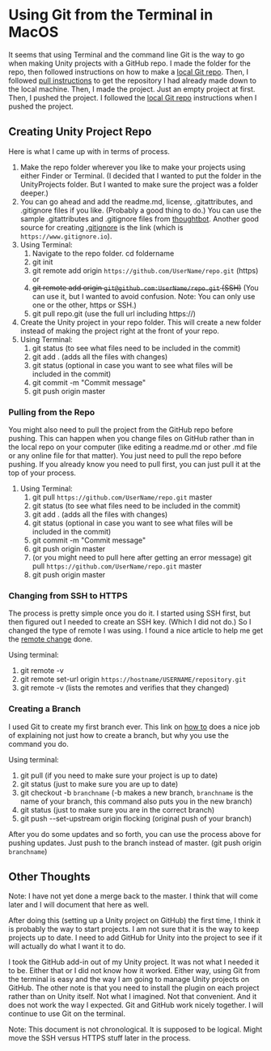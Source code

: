 # Using Git from the Terminal in MacOS

It seems that using Terminal and the command line Git is the way to go when making Unity projects with a GitHub repo.  I made the folder for the repo, then followed instructions on how to make a [local Git repo](https://guides.codepath.com/ios/Using-Git-with-Terminal).  Then, I followed [pull instructions](https://www.atlassian.com/git/tutorials/syncing/git-pull) to get the repository I had already made down to the local machine.  Then, I made the project.  Just an empty project at first.  Then, I pushed the project.  I followed the [local Git repo](https://guides.codepath.com/ios/Using-Git-with-Terminal) instructions when I pushed the project.

## Creating Unity Project Repo

Here is what I came up with in terms of process.
1. Make the repo folder wherever you like to make your projects using either Finder or Terminal.  (I decided that I wanted to put the folder in the UnityProjects folder.  But I wanted to make sure the project was a folder deeper.)
1. You can go ahead and add the readme.md, license, .gitattributes, and .gitignore files if you like.  (Probably a good thing to do.)  You can use the sample .gitattributes and .gitignore files from [thoughtbot](https://thoughtbot.com/blog/how-to-git-with-unity).  Another good source for creating [.gitignore](https://www.gitignore.io) is the link (which is `https://www.gitignore.io`).
1. Using Terminal:
   1. Navigate to the repo folder.  cd foldername
   1. git init
   1. git remote add origin `https://github.com/UserName/repo.git` (https) or
   1. ~~git remote add origin `git@github.com:UserName/repo.git` (SSH)~~  (You can use it, but I wanted to avoid confusion.  Note: You can only use one or the other, https or SSH.)
   1. git pull repo.git (use the full url including https://)
1. Create the Unity project in your repo folder.  This will create a new folder instead of making the project right at the front of your repo.
1. Using Terminal:
   1. git status (to see what files need to be included in the commit)
   1. git add . (adds all the files with changes)
   1. git status (optional in case you want to see what files will be included in the commit)
   1. git commit -m "Commit message"
   1. git push origin master

### Pulling from the Repo

You might also need to pull the project from the GitHub repo before pushing.  This can happen when you change files on GitHub rather than in the local repo on your computer (like editing a readme.md or other .md file or any online file for that matter).  You just need to pull the repo before pushing.  If you already know you need to pull first, you can just pull it at the top of your process.

1. Using Terminal:
   1. git pull `https://github.com/UserName/repo.git` master
   1. git status (to see what files need to be included in the commit)
   1. git add . (adds all the files with changes)
   1. git status (optional in case you want to see what files will be included in the commit)
   1. git commit -m "Commit message"
   1. git push origin master
   1. (or you might need to pull here after getting an error message) git pull `https://github.com/UserName/repo.git` master
   1. git push origin master

### Changing from SSH to HTTPS

The process is pretty simple once you do it.  I started using SSH first, but then figured out I needed to create an SSH key.  (Which I did not do.)  So I changed the type of remote I was using.  I found a nice article to help me get the [remote change](https://help.github.jp/enterprise/2.11/user/articles/changing-a-remote-s-url/) done.

Using terminal:
1. git remote -v
1. git remote set-url origin `https://hostname/USERNAME/repository.git`
1. git remote -v (lists the remotes and verifies that they changed)

### Creating a Branch

I used Git to create my first branch ever.  This link on [how to](https://www.datree.io/resources/git-create-branch) does a nice job of explaining not just how to create a branch, but why you use the command you do.

Using terminal:
1. git pull (if you need to make sure your project is up to date)
1. git status (just to make sure you are up to date)
1. git checkout -b `branchname` (-b makes a new branch, `branchname` is the name of your branch, this command also puts you in the new branch)
1. git status (just to make sure you are in the correct branch)
1. git push --set-upstream origin flocking (original push of your branch)

After you do some updates and so forth, you can use the process above for pushing updates.  Just push to the branch instead of master.  (git push origin `branchname`)

## Other Thoughts

Note: I have not yet done a merge back to the master.  I think that will come later and I will document that here as well.

After doing this (setting up a Unity project on GitHub) the first time, I think it is probably the way to start projects.  I am not sure that it is the way to keep projects up to date.  I need to add GitHub for Unity into the project to see if it will actually do what I want it to do.

I took the GitHub add-in out of my Unity project.  It was not what I needed it to be.  Either that or I did not know how it worked.  Either way, using Git from the terminal is easy and the way I am going to manage Unity projects on GitHub.  The other note is that you need to install the plugin on each project rather than on Unity itself.  Not what I imagined.  Not that convenient.  And it does not work the way I expected.  Git and GitHub work nicely together.  I will continue to use Git on the terminal.

Note: This document is not chronological.  It is supposed to be logical.  Might move the SSH versus HTTPS stuff later in the process.
